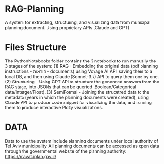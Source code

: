 # RAG-Planning
A system for extracting, structuring, and visualizing data from municipal planning document. Using proprietary APIs (Claude and GPT)

# Files Structure
The PythonNotebooks folder contains the 3 notebooks to run manually the 3 stages of the system:
  (1) RAG - Embedding the original data (pdf planning instructions - הוראות - documents) using Voyage AI API, saving them to a local DB, and then using Claude (Sonnet-3.7) API to query them one by one. 
  (2) Structuring - Using GPT API to structure the generated answers from the RAG stage, into JSONs that can be queried (Boolean/Categorical data/Interger/Float). 
  (3) SemiFormal - Joining the strucutred data to the metadata (years in which the planning documents were created), using Claude API to produce code snippet for visualizing the data, and running them to produce interactive Plotly visualizations. 

# DATA 
Data to use the system include planning documents under local authority of Tel Aviv municipality. All planning documents can be accessed as open data through the governmental website of the planning authority: https://mavat.iplan.gov.il/

